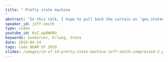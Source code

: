 ```yaml
---
title: " Pretty state machine
"
abstract: "In this talk, I hope to pull back the curtain on `gen_statem` and provide a useful reference for how and when to use it and why the apparent complexity might be worth it.  What are its strengths and weaknesses?  Is there anything `gen_statem` can do that `GenServer` canâ€™t?  In this talk, I plan to explore these questions while providing some guidance and clarity on this mysterious behaviour available since the release of OTP 19."
speaker_id: jeff-smith
type: video
youtube_id: KuZ_wp8W09U
keywords: GenServer, Erlang, State
date: 2019-04-24
tags: Code BEAM SF 2019
slides: /images/cb-sf-19-pretty-state-machine-jeff-smith-compressed-2.pdf
---
```


